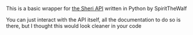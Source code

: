 This is a basic wrapper for [the Sheri API](https://sheri.bot/api) written in Python by SpiritTheWalf

You can just interact with the API itself, all the documentation to do so is there, but I thought this would look cleaner in your code
